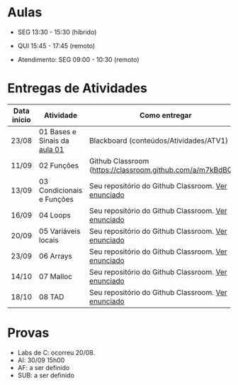 

# Aulas

* SEG 13:30 - 15:30 (híbrido)
* QUI 15:45 - 17:45 (remoto)

* Atendimento: SEG 09:00 - 10:30 (remoto)

# Entregas de Atividades


| Data início | Atividade                                            | Como entregar                                              | Prazo       |
|-------------|------------------------------------------------------|------------------------------------------------------------|-------------|
| 23/08       | 01 Bases e Sinais da [aula 01](../aulas/01-inteiros/)| Blackboard (conteúdos/Atividades/ATV1)                     | 30/08 13:30 |
| 11/09       | 02 Funções                                           | Github Classroom (https://classroom.github.com/a/m7kBdBQM) | 18/09 23:59 |
| 13/09       | 03 Condicionais e Funções                            | Seu repositório do Github Classroom. [Ver enunciado](https://github.com/insper-classroom/21_2_sishard_entrega_atividades_template/tree/main/03-condicionais-funcoes) | 20/09 23:59 |
| 16/09       | 04 Loops              | Seu repositório do Github Classroom. [Ver enunciado](https://github.com/insper-classroom/21_2_sishard_entrega_atividades_template/tree/main/04-loops) | 22/09 23:59 |
| 20/09       | 05 Variáveis locais   | Seu repositório do Github Classroom. [Ver enunciado](https://github.com/insper-classroom/21_2_sishard_entrega_atividades_template/tree/main/05-variaveis-locais) | 25/09 23:59 |
| 23/09       | 06 Arrays             | Seu repositório do Github Classroom. [Ver enunciado](https://github.com/insper-classroom/21_2_sishard_entrega_atividades_template/tree/main/06-arrays) | 28/09 23:59 |
| 14/10       | 07 Malloc             | Seu repositório do Github Classroom. [Ver enunciado](https://github.com/insper-classroom/21_2_sishard_entrega_atividades_template/tree/main/07-malloc) | 23/10 23:59 |
| 18/10       | 08 TAD                | Seu repositório do Github Classroom. [Ver enunciado](https://github.com/insper-classroom/21_2_sishard_entrega_atividades_template/tree/main/08-tad) | 27/10 23:59 |


# Provas

- Labs de C: ocorreu 20/08.
- AI: 30/09 15h00
- AF: a ser definido
- SUB: a ser definido